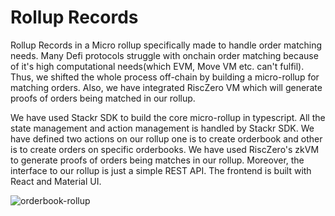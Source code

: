 # Rollup Records

Rollup Records in a Micro rollup specifically made to handle order matching needs. Many Defi protocols struggle with onchain order matching because of it's high computational needs(which EVM, Move VM etc. can't fulfil). Thus, we shifted the whole process off-chain by building a micro-rollup for matching orders. Also, we have integrated RiscZero VM which will generate proofs of orders being matched in our rollup.

We have used Stackr SDK to build the core micro-rollup in typescript. All the state management and action management is handled by Stackr SDK. We have defined two actions on our rollup one is to create orderbook and other is to create orders on specific orderbooks. We have used RiscZero's zkVM to generate proofs of orders being matches in our rollup. Moreover, the interface to our rollup is just a simple REST API. The frontend is built with React and Material UI.

![orderbook-rollup](https://github.com/hridyacp/rollup-records-scalingEth/assets/66505181/e4ff06ab-15e7-4ab1-a85c-31bbf56a14c2)

